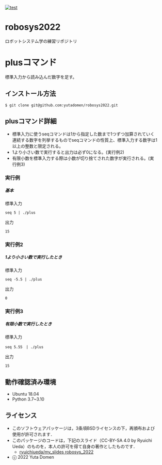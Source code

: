 [![test](https://github.com/yutadomen/robosys2022/actions/workflows/test.yml/badge.svg)](https://github.com/yutadomen/robosys2022/actions/workflows/test.yml)

# robosys2022
ロボットシステム学の練習リポジトリ

# plusコマンド
標準入力から読み込んだ数字を足す。

## インストール方法
```
$ git clone git@github.com:yutadomen/robosys2022.git
```
## plusコマンド詳細
* 標準入力に使うseqコマンドは1から指定した数まで1つずつ加算されていく連続する数字を列挙するものでseqコマンドの性質上、標準入力する数字は1以上の整数と限定される。　　  
* 1より小さい数で実行すると出力は必ず0になる。(実行例2)  
* 有限小数を標準入力する際は小数が切り捨てされた数字が実行される。(実行例3)

### 実行例
##### 基本
標準入力
```
seq 5 | ./plus
```

出力
```
15
```
### 実行例2
##### 1より小さい数で実行したとき
標準入力
```
seq -5.5 | ./plus
```
出力
```
0
```
### 実行例3
##### 有限小数で実行したとき
標準入力
```
seq 5.55　| ./plus
``` 
出力
```
15
```
## 動作確認済み環境
- Ubuntu 18.04
- Python 3.7~3.10

## ライセンス
  * このソフトウェアパッケージは，3条項BSDライセンスの下，再頒布および使用が許可されます．
  * このパッケージのコードは，下記のスライド（CC-BY-SA 4.0 by Ryuichi Ueda）のものを，本人の許可を得て自身の著作としたものです．
      * [ryuichiueda/my_slides robosys_2022](https://github.com/ryuichiueda/my_slides/tree/master/robosys_2022)
  * ⓒ 2022 Yuta Domen
